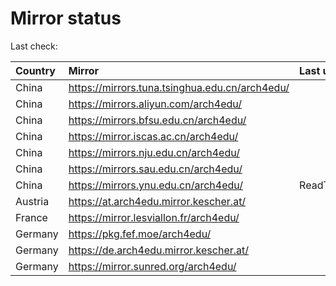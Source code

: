 <script src="./time.js"></script>
# Mirror status
Last check: <script type="text/javascript">localize(1694017353.1876404);</script>

|Country|Mirror|Last update|
|:------|:-----|:----------|
|China|https://mirrors.tuna.tsinghua.edu.cn/arch4edu/|<script type="text/javascript">localize(1693981809);</script>|
|China|https://mirrors.aliyun.com/arch4edu/|<script type="text/javascript">localize(1693895692);</script>|
|China|https://mirrors.bfsu.edu.cn/arch4edu/|<script type="text/javascript">localize(1693981809);</script>|
|China|https://mirror.iscas.ac.cn/arch4edu/|<script type="text/javascript">localize(1693981809);</script>|
|China|https://mirrors.nju.edu.cn/arch4edu/|<script type="text/javascript">localize(1693938657);</script>|
|China|https://mirrors.sau.edu.cn/arch4edu/|<script type="text/javascript">localize(1693981809);</script>|
|China|https://mirrors.ynu.edu.cn/arch4edu/|ReadTimeout|
|Austria|https://at.arch4edu.mirror.kescher.at/|<script type="text/javascript">localize(1693981809);</script>|
|France|https://mirror.lesviallon.fr/arch4edu/|<script type="text/javascript">localize(1693981809);</script>|
|Germany|https://pkg.fef.moe/arch4edu/|<script type="text/javascript">localize(1693981809);</script>|
|Germany|https://de.arch4edu.mirror.kescher.at/|<script type="text/javascript">localize(1693981809);</script>|
|Germany|https://mirror.sunred.org/arch4edu/|<script type="text/javascript">localize(1693981809);</script>|

<script src="./tablefilter/tablefilter.js"></script>
<script src="./table.js"></script>